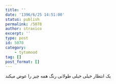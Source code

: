 ```yaml
---
title: ''
date: '1396/6/25 14:51:00'
status: publish
permalink: /5078
author: straxico
excerpt: ''
type: post
id: 5078
category:
    - tytomood
tag: []
post_format: []
---
```

یک انتظار خیلی خیلی طولانی رنگ همه چیز را عوض میکند